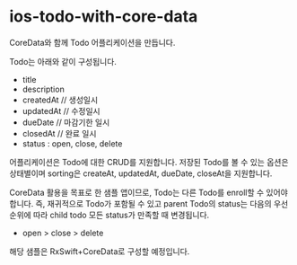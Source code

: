 # ios-todo-with-core-data

CoreData와 함께 Todo 어플리케이션을 만듭니다.

Todo는 아래와 같이 구성됩니다.

- title 
- description
- createdAt  // 생성일시
- updatedAt  // 수정일시
- dueDate   // 마감기한 일시
- closedAt  // 완료 일시
- status : open, close, delete

어플리케이션은 Todo에 대한 CRUD를 지원합니다.
저장된 Todo를 볼 수 있는 옵션은 상태별이며 sorting은 createAt, updatedAt, dueDate, closeAt을 지원합니다.

CoreData 활용을 목표로 한 샘플 앱이므로, Todo는 다른 Todo를 enroll할 수 있어야합니다.
즉, 재귀적으로 Todo가 포함될 수 있고
parent Todo의 status는 다음의 우선순위에 따라 child todo 모든 status가 만족할 때 변경됩니다.
- open > close > delete

해당 샘플은 RxSwift+CoreData로 구성할 예정입니다.
